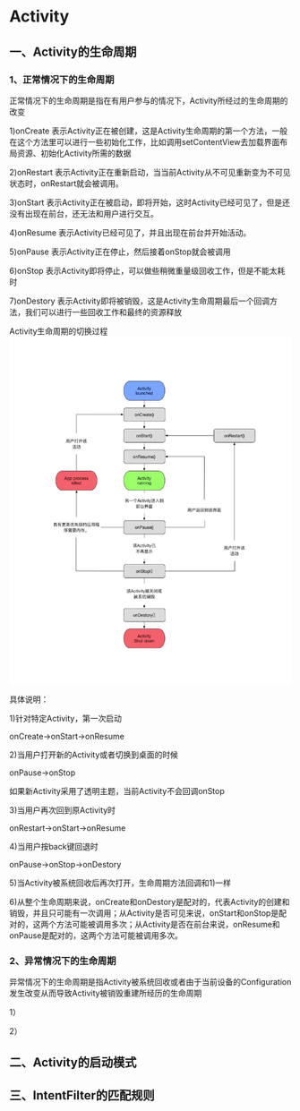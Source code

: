 # Activity
## 一、Activity的生命周期

### 1、正常情况下的生命周期

正常情况下的生命周期是指在有用户参与的情况下，Activity所经过的生命周期的改变

1)onCreate
表示Activity正在被创建，这是Activity生命周期的第一个方法，一般在这个方法里可以进行一些初始化工作，比如调用setContentView去加载界面布局资源、初始化Activity所需的数据


2)onRestart
表示Activity正在重新启动，当当前Activity从不可见重新变为不可见状态时，onRestart就会被调用。


3)onStart
表示Activity正在被启动，即将开始，这时Activity已经可见了，但是还没有出现在前台，还无法和用户进行交互。


4)onResume
表示Activity已经可见了，并且出现在前台并开始活动。

5)onPause
表示Activity正在停止，然后接着onStop就会被调用


6)onStop
表示Activity即将停止，可以做些稍微重量级回收工作，但是不能太耗时


7)onDestory
表示Activity即将被销毁，这是Activity生命周期最后一个回调方法，我们可以进行一些回收工作和最终的资源释放


Activity生命周期的切换过程
![生命周期](https://github.com/chaofengliu/FuckingTheCode/blob/main/Android/%E5%9F%BA%E7%A1%80%E7%9F%A5%E8%AF%86/Activity/Activity%E7%94%9F%E5%91%BD%E5%91%A8%E6%9C%9F.jpeg)

具体说明：

1)针对特定Activity，第一次启动

onCreate->onStart->onResume


2)当用户打开新的Activity或者切换到桌面的时候

onPause->onStop

如果新Activity采用了透明主题，当前Activity不会回调onStop

3)当用户再次回到原Activity时 

onRestart->onStart->onResume

4)当用户按back键回退时

onPause->onStop->onDestory

5)当Activity被系统回收后再次打开，生命周期方法回调和1)一样

6)从整个生命周期来说，onCreate和onDestory是配对的，代表Activity的创建和销毁，并且只可能有一次调用；从Activity是否可见来说，onStart和onStop是配对的，这两个方法可能被调用多次；从Activity是否在前台来说，onResume和onPause是配对的，这两个方法可能被调用多次。


### 2、异常情况下的生命周期
异常情况下的生命周期是指Activity被系统回收或者由于当前设备的Configuration发生改变从而导致Activity被销毁重建所经历的生命周期

1）


2）


## 二、Activity的启动模式

## 三、IntentFilter的匹配规则
